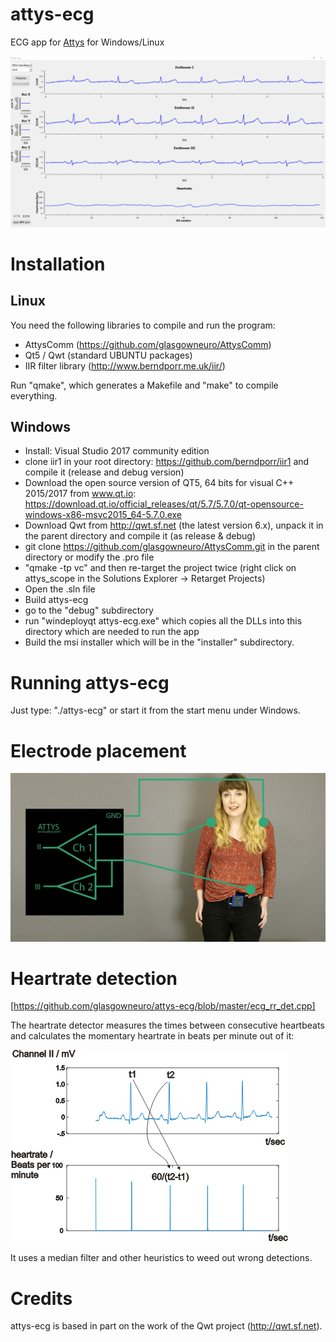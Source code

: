 # attys-ecg

ECG app for [Attys](http://www.attys.tech)
for Windows/Linux

![alt tag](screenshot.png)

# Installation

## Linux

You need the following libraries to compile and run the program:

- AttysComm (https://github.com/glasgowneuro/AttysComm)
- Qt5 / Qwt (standard UBUNTU packages)
- IIR filter library (http://www.berndporr.me.uk/iir/)

Run "qmake", which generates a Makefile and "make" to compile
everything.

## Windows
* Install: Visual Studio 2017 community edition
* clone iir1 in your root directory: https://github.com/berndporr/iir1 and compile it (release and debug version)
* Download the open source version of QT5, 64 bits for visual C++ 2015/2017 from www.qt.io:
  https://download.qt.io/official_releases/qt/5.7/5.7.0/qt-opensource-windows-x86-msvc2015_64-5.7.0.exe
* Download Qwt from http://qwt.sf.net (the latest version 6.x), unpack it in the parent directory and compile it (as release & debug)
* git clone https://github.com/glasgowneuro/AttysComm.git in the parent directory or modify the .pro file
* "qmake -tp vc" and then re-target the project twice (right click on attys_scope in the Solutions Explorer -> Retarget Projects) 
* Open the .sln file
* Build attys-ecg
* go to the "debug" subdirectory
* run "windeployqt attys-ecg.exe" which copies all the DLLs into this directory which are needed to run the app
* Build the msi installer which will be in the "installer" subdirectory.


# Running attys-ecg

Just type: "./attys-ecg" or start it from the start menu under Windows.

# Electrode placement

![alt tag](electrode_placement.png)

# Heartrate detection
[https://github.com/glasgowneuro/attys-ecg/blob/master/ecg_rr_det.cpp]

The heartrate detector
measures the times between consecutive heartbeats and calculates the momentary
heartrate in beats per minute out of it:

![alt tag](heartrate_detection.png)

It uses a median filter and other heuristics to weed out wrong detections.


# Credits

attys-ecg is based in part on the work of the Qwt project (http://qwt.sf.net).

